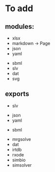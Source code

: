 # To add

## modules:

+ xlsx
+ markdown -> Page
+ json
+ yaml
- sbml
- slv
- dat
- svg

## exports

* slv
+ json
+ yaml
* sbml
- mrgsolve
- dat
- irtdb
- rxode
- simbio
- simsolver
